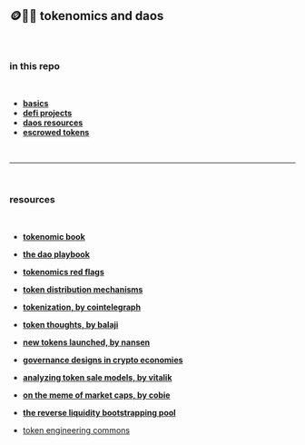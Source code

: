## 🪙🏴‍☠️ tokenomics and daos


<br>

### in this repo

<br>

* **[basics](basics.md)**
* **[defi projects](defi_projects.md)**
* **[daos resources](daos.md)**
* **[escrowed tokens](escrowed_tokens.md)**

<br>

----

<br>

### resources

<br>

* **[tokenomic book](https://github.com/sherminvo/TokenEconomyBook/wiki)**
* **[the dao playbook](https://operator.mirror.xyz/A1cDezs3GhRx4qQjBFHiv91wF3i5uqg2ce6-QXpWokk)**
* **[tokenomics red flags](https://medium.com/coinmonks/tokenomics-red-flags-you-cant-afford-to-ignore-part-i-1874f251c4db)**
* **[token distribution mechanisms](https://smithandcrown.com/research/introduction-to-token-distribution-mechanisms/)**
* **[tokenization, by cointelegraph](https://cointelegraph.com/explained/tokenization-explained)**
* **[token thoughts, by balaji](https://news.earn.com/thoughts-on-tokens-436109aabcbe)**
* **[new tokens launched, by nansen](https://www.nansen.ai/research/how-new-tokens-are-launched)**
* **[governance designs in crypto economies](https://medium.com/@karansirdesai28/navigating-governance-designs-in-crypto-economies-24170e04e391)**
* **[analyzing token sale models, by vitalik](https://www.vitalik.ca/general/2017/06/09/sales.html)**
* **[on the meme of market caps, by cobie](https://cobie.substack.com/p/on-the-meme-of-market-caps-and-unlocks)**
* **[the reverse liquidity bootstrapping pool](https://tokenomicsdao.substack.com/p/the-reverse-liquidity-bootstrapping)**

  
* [token engineering commons](https://tecommons.org/)



